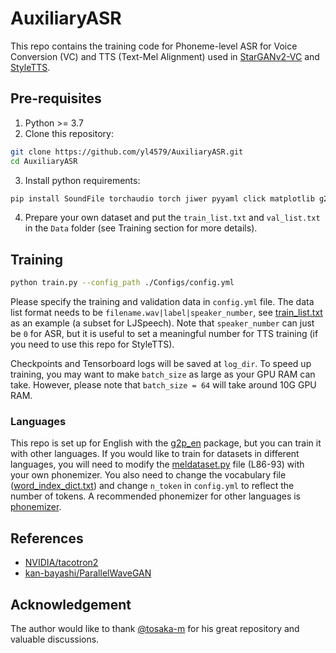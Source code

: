 # AuxiliaryASR
This repo contains the training code for Phoneme-level ASR for Voice Conversion (VC) and TTS (Text-Mel Alignment) used in [StarGANv2-VC](https://github.com/yl4579/StarGANv2-VC) and [StyleTTS](https://github.com/yl4579/StyleTTS). 

## Pre-requisites
1. Python >= 3.7
2. Clone this repository:
```bash
git clone https://github.com/yl4579/AuxiliaryASR.git
cd AuxiliaryASR
```
3. Install python requirements: 
```bash
pip install SoundFile torchaudio torch jiwer pyyaml click matplotlib g2p_en librosa
```
4. Prepare your own dataset and put the `train_list.txt` and `val_list.txt` in the `Data` folder (see Training section for more details).

## Training
```bash
python train.py --config_path ./Configs/config.yml
```
Please specify the training and validation data in `config.yml` file. The data list format needs to be `filename.wav|label|speaker_number`, see [train_list.txt](https://github.com/yl4579/AuxiliaryASR/blob/main/Data/train_list.txt) as an example (a subset for LJSpeech). Note that `speaker_number` can just be `0` for ASR, but it is useful to set a meaningful number for TTS training (if you need to use this repo for StyleTTS). 

Checkpoints and Tensorboard logs will be saved at `log_dir`. To speed up training, you may want to make `batch_size` as large as your GPU RAM can take. However, please note that `batch_size = 64` will take around 10G GPU RAM. 

### Languages
This repo is set up for English with the [g2p_en](https://github.com/Kyubyong/g2p) package, but you can train it with other languages. If you would like to train for datasets in different languages, you will need to modify the [meldataset.py](https://github.com/yl4579/AuxiliaryASR/blob/main/meldataset.py#L86-L93) file (L86-93) with your own phonemizer. You also need to change the vocabulary file ([word_index_dict.txt](https://github.com/yl4579/AuxiliaryASR/blob/main/word_index_dict.txt)) and change `n_token` in `config.yml` to reflect the number of tokens. A recommended phonemizer for other languages is [phonemizer](https://github.com/bootphon/phonemizer).

## References
- [NVIDIA/tacotron2](https://github.com/NVIDIA/tacotron2)
- [kan-bayashi/ParallelWaveGAN](https://github.com/kan-bayashi/ParallelWaveGAN)

## Acknowledgement
The author would like to thank [@tosaka-m](https://github.com/tosaka-m) for his great repository and valuable discussions.
